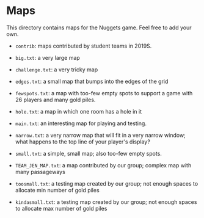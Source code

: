 # Maps

This directory contains maps for the Nuggets game.
Feel free to add your own.

* `contrib`: maps contributed by student teams in 2019S.

* `big.txt`: a very large map
* `challenge.txt`: a very tricky map
* `edges.txt`: a small map that bumps into the edges of the grid
* `fewspots.txt`: a map with too-few empty spots to support a game with 26 players and many gold piles.
* `hole.txt`: a map in which one room has a hole in it
* `main.txt`: an interesting map for playing and testing.
* `narrow.txt`: a very narrow map that will fit in a very narrow window; what happens to the top line of your player's display?
* `small.txt`: a simple, small map; also too-few empty spots.
* `TEAM_JEN_MAP.txt`: a map contributed by our group; complex map with many passageways
* `toosmall.txt`: a testing map created by our group; not enough spaces to allocate min number of gold piles
* `kindasmall.txt`: a testing map created by our group; not enough spaces to allocate max number of gold piles
